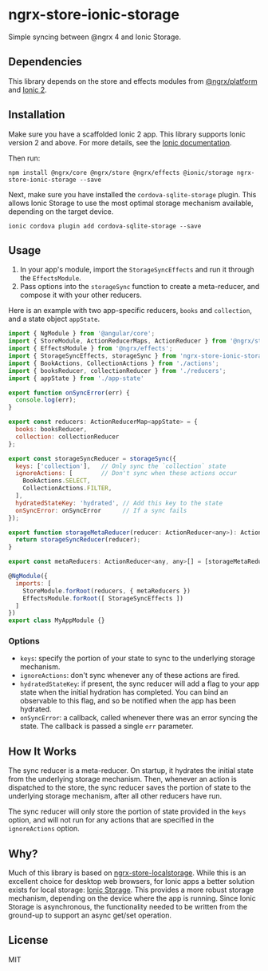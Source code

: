 # ngrx-store-ionic-storage

Simple syncing between @ngrx 4 and Ionic Storage.

## Dependencies

This library depends on the store and effects modules from [@ngrx/platform](https://github.com/ngrx/platform) and [Ionic 2](https://ionicframework.com/docs/).

## Installation

Make sure you have a scaffolded Ionic 2 app. This library supports Ionic version 2 and above. For more details, see the [Ionic documentation](https://ionicframework.com/docs/v2/setup/installation/).

Then run:

```
npm install @ngrx/core @ngrx/store @ngrx/effects @ionic/storage ngrx-store-ionic-storage --save
```

Next, make sure you have installed the `cordova-sqlite-storage` plugin. This allows Ionic Storage to use the most optimal storage mechanism available, depending on the target device.

```
ionic cordova plugin add cordova-sqlite-storage --save
```

## Usage

1. In your app's module, import the `StorageSyncEffects` and run it through the `EffectsModule`.
2. Pass options into the `storageSync` function to create a meta-reducer, and compose it with your other reducers.

Here is an example with two app-specific reducers, `books` and `collection`, and a state object `appState`.

``` js
import { NgModule } from '@angular/core';
import { StoreModule, ActionReducerMaps, ActionReducer } from '@ngrx/store';
import { EffectsModule } from '@ngrx/effects';
import { StorageSyncEffects, storageSync } from 'ngrx-store-ionic-storage';
import { BookActions, CollectionActions } from './actions';
import { booksReducer, collectionReducer } from './reducers';
import { appState } from './app-state'

export function onSyncError(err) {
  console.log(err);
}

export const reducers: ActionReducerMap<appState> = {
  books: booksReducer,
  collection: collectionReducer
};

export const storageSyncReducer = storageSync({
  keys: ['collection'],   // Only sync the `collection` state
  ignoreActions: [        // Don't sync when these actions occur
    BookActions.SELECT,
    CollectionActions.FILTER,
  ],
  hydratedStateKey: 'hydrated', // Add this key to the state
  onSyncError: onSyncError      // If a sync fails
});

export function storageMetaReducer(reducer: ActionReducer<any>): ActionReducer<any, any> {
  return storageSyncReducer(reducer);
}

export const metaReducers: ActionReducer<any, any>[] = [storageMetaReducer];

@NgModule({
  imports: [
    StoreModule.forRoot(reducers, { metaReducers })
    EffectsModule.forRoot([ StorageSyncEffects ])
  ]
})
export class MyAppModule {}
```

### Options

- `keys`: specify the portion of your state to sync to the underlying storage mechanism.
- `ignoreActions`: don't sync whenever any of these actions are fired.
- `hydratedStateKey`: if present, the sync reducer will add a flag to your app state when the initial hydration has completed. You can bind an observable to this flag, and so be notified when the app has been hydrated.
- `onSyncError`: a callback, called whenever there was an error syncing the state. The callback is passed a single `err` parameter.

## How It Works

The sync reducer is a meta-reducer. On startup, it hydrates the initial state from the underlying storage mechanism. Then, whenever an action is dispatched to the store, the sync reducer saves the portion of state to the underlying storage mechanism, after all other reducers have run.

The sync reducer will only store the portion of state provided in the `keys` option, and will not run for any actions that are specified in the `ignoreActions` option.

## Why?

Much of this library is based on [ngrx-store-localstorage](https://github.com/btroncone/ngrx-store-localstorage). While this is an excellent choice for desktop web browsers, for Ionic apps a better solution exists for local storage: [Ionic Storage](https://ionicframework.com/docs/v2/storage/). This provides a more robust storage mechanism, depending on the device where the app is running. Since Ionic Storage is asynchronous, the functionality needed to be written from the ground-up to support an async get/set operation.

## License

MIT
